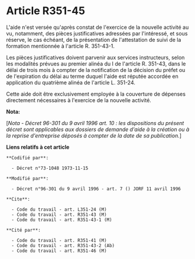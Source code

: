 # Article R351-45

L'aide n'est versée qu'après constat de l'exercice de la nouvelle activité au vu, notamment, des pièces justificatives
adressées par l'intéressé, et sous réserve, le cas échéant, de la présentation de l'attestation de suivi de la formation
mentionnée à l'article R. 351-43-1.

Les pièces justificatives doivent parvenir aux services instructeurs, selon les modalités prévues au premier alinéa du I de
l'article R. 351-43, dans le délai de trois mois à compter de la notification de la décision du préfet ou de l'expiration du
délai au terme duquel l'aide est réputée accordée en application du quatrième alinéa de l'article L. 351-24.

Cette aide doit être exclusivement employée à la couverture de dépenses directement nécessaires à l'exercice de la nouvelle
activité.

**Nota:**

[*Nota - Décret 96-301 du 9 avril 1996 art. 10 : les dispositions du présent décret sont applicables aux dossiers de demande
d'aide à la création ou à la reprise d'entreprise déposés à compter de la date de sa publication.*]

**Liens relatifs à cet article**

	**Codifié par**:

	  - Décret n°73-1048 1973-11-15

	**Modifié par**:

	  - Décret n°96-301 du 9 avril 1996 - art. 7 () JORF 11 avril 1996

	**Cite**:

	  - Code du travail - art. L351-24 (M)
	  - Code du travail - art. R351-43 (M)
	  - Code du travail - art. R351-43-1 (M)

	**Cité par**:

	  - Code du travail - art. R351-41 (M)
	  - Code du travail - art. R351-43-2 (Ab)
	  - Code du travail - art. R351-46 (M)

